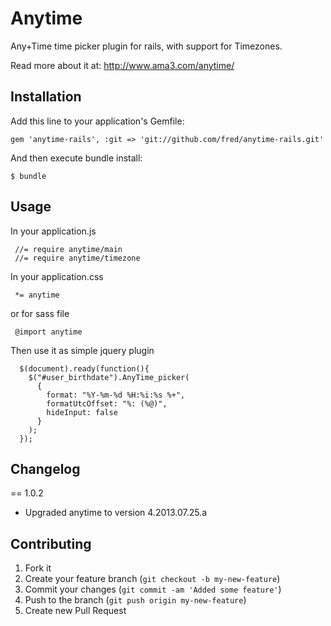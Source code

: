 # Anytime

Any+Time time picker plugin for rails, with support for Timezones.

Read more about it at: http://www.ama3.com/anytime/

## Installation

Add this line to your application's Gemfile:

    gem 'anytime-rails', :git => 'git://github.com/fred/anytime-rails.git'

And then execute bundle install:

    $ bundle

## Usage

In your application.js 

     //= require anytime/main
     //= require anytime/timezone

In your application.css

     *= anytime

or for sass file

     @import anytime

Then use it as simple jquery plugin


      $(document).ready(function(){
        $("#user_birthdate").AnyTime_picker(
          { 
            format: "%Y-%m-%d %H:%i:%s %+",
            formatUtcOffset: "%: (%@)",
            hideInput: false
          }
        );
      });     

## Changelog

== 1.0.2 

  * Upgraded anytime to version 4.2013.07.25.a


## Contributing

1. Fork it
2. Create your feature branch (`git checkout -b my-new-feature`)
3. Commit your changes (`git commit -am 'Added some feature'`)
4. Push to the branch (`git push origin my-new-feature`)
5. Create new Pull Request

